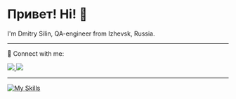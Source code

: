 # Привет! Hi! 👋

I'm Dmitry Silin, QA-engineer from Izhevsk, Russia.

***

🤝 Connect with me:

<p align='left'>
   <a href="https://t.me/iloveQA">
       <img src="https://img.shields.io/badge/Telegram-2CA5E0?style=for-the-badge&logo=telegram&logoColor=white"/>
   </a>
   <a href="mailto:qa.silin@ya.ru">
       <img src="https://img.shields.io/badge/Gmail-D14836?style=for-the-badge&logo=gmail&logoColor=white"/>
   </a>
   
***

[![My Skills](https://skillicons.dev/icons?i=postman,vscode,figma,githubactions,grafana,kafka,sentry,androidstudio,docker,git,github,kubernetes&perline=6)](https://skillicons.dev)

